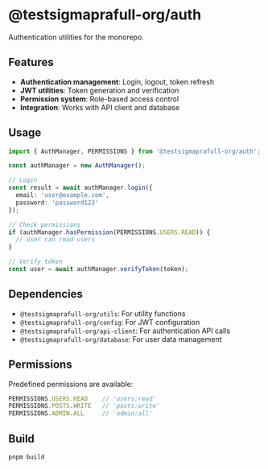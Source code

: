 <!-- DUMMY COMMENT: This is a copied package for testing purposes -->

# @testsigmaprafull-org/auth

Authentication utilities for the monorepo.

## Features

- **Authentication management**: Login, logout, token refresh
- **JWT utilities**: Token generation and verification
- **Permission system**: Role-based access control
- **Integration**: Works with API client and database

## Usage

```typescript
import { AuthManager, PERMISSIONS } from '@testsigmaprafull-org/auth';

const authManager = new AuthManager();

// Login
const result = await authManager.login({
  email: 'user@example.com',
  password: 'password123'
});

// Check permissions
if (authManager.hasPermission(PERMISSIONS.USERS.READ)) {
  // User can read users
}

// Verify token
const user = await authManager.verifyToken(token);
```

## Dependencies

- `@testsigmaprafull-org/utils`: For utility functions
- `@testsigmaprafull-org/config`: For JWT configuration
- `@testsigmaprafull-org/api-client`: For authentication API calls
- `@testsigmaprafull-org/database`: For user data management

## Permissions

Predefined permissions are available:

```typescript
PERMISSIONS.USERS.READ    // 'users:read'
PERMISSIONS.POSTS.WRITE   // 'posts:write'
PERMISSIONS.ADMIN.ALL     // 'admin:all'
```

## Build

```bash
pnpm build
``` 